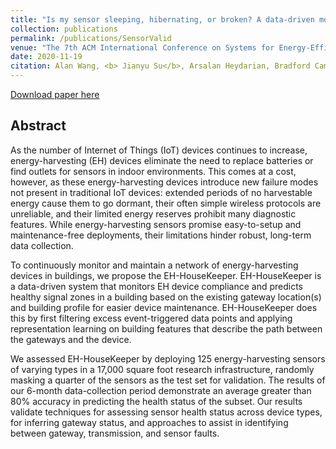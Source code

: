 ```yaml
---
title: "Is my sensor sleeping, hibernating, or broken? A data-driven monitoring system for indoor energy harvesting sensors"
collection: publications
permalink: /publications/SensorValid
venue: "The 7th ACM International Conference on Systems for Energy-Efficient Buildings, Cities, and Transportation (BuildSys 2020)"
date: 2020-11-19
citation: Alan Wang, <b> Jianyu Su</b>, Arsalan Heydarian, Bradford Campbell, and Peter A. Beling. <i>The 7th ACM International Conference on Systems for Energy-Efficient Buildings, Cities, and Transportation</i>. <b>BuildSys 2020</b>.'
---
```


[Download paper here](https://dl.acm.org/doi/abs/10.1145/3408308.3427625)

## Abstract
As the number of Internet of Things (IoT) devices continues to increase, energy-harvesting (EH) devices eliminate the need to replace batteries or find outlets for sensors in indoor environments. This comes at a cost, however, as these energy-harvesting devices introduce new failure modes not present in traditional IoT devices: extended periods of no harvestable energy cause them to go dormant, their often simple wireless protocols are unreliable, and their limited energy reserves prohibit many diagnostic features. While energy-harvesting sensors promise easy-to-setup and maintenance-free deployments, their limitations hinder robust, long-term data collection.

To continuously monitor and maintain a network of energy-harvesting devices in buildings, we propose the EH-HouseKeeper. EH-HouseKeeper is a data-driven system that monitors EH device compliance and predicts healthy signal zones in a building based on the existing gateway location(s) and building profile for easier device maintenance. EH-HouseKeeper does this by first filtering excess event-triggered data points and applying representation learning on building features that describe the path between the gateways and the device.

We assessed EH-HouseKeeper by deploying 125 energy-harvesting sensors of varying types in a 17,000 square foot research infrastructure, randomly masking a quarter of the sensors as the test set for validation. The results of our 6-month data-collection period demonstrate an average greater than 80% accuracy in predicting the health status of the subset. Our results validate techniques for assessing sensor health status across device types, for inferring gateway status, and approaches to assist in identifying between gateway, transmission, and sensor faults.
